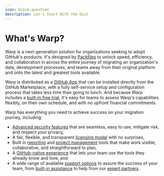 ```yaml
---
icon: block-question
description: Let's Start With the Gist
---
```


# What's Warp?

Warp is a next-generation solution for organizations seeking to adopt GitHub's products. It's designed by [Packfiles](https://packfiles.io) to unlock speed, efficiency, and collaboration in across the entire journey of migrating an organization's data, development processes, and teams away from their original platform and onto the latest and greatest tools available.

Warp is distributed as a [GitHub App](https://pack.fm/warp) that can be installed directly from the GitHub Marketplace, with a fully self-service setup and configuration process that takes less time than going to lunch. And because Warp includes a [built-in free trial](../billing-and-licensing/trial-mode.md), it's easy for teams to assess Warp's capabilities flexibly, on their own schedule, and with no upfront financial commitments.

Warp has everything you need to achieve success on your migration journey, including:

* [Advanced security features](../security/warp-security-model/) that are seamless, easy to use, mitigate risk, and respect your privacy,&#x20;
* A fair, flexible, and transparent [licensing model](../billing-and-licensing/overview.md) with no surprises,&#x20;
* Built in [reporting](../using-warp/projects/dashboard.md) and [project management](../using-warp/migration-hq/issues.md) tools that make work visible, collaborative, and straightforward to plan,
* A [GitHub-native experience](../using-warp/migration-hq/) that lets your team use the tools they already know and love, and
* A wide range of available [support options](../using-warp/support/) to assure the success of your team, from [built-in assistance](../using-warp/support/copilot-chat.md) to help from our [expert partners](../using-warp/support/partners.md).

